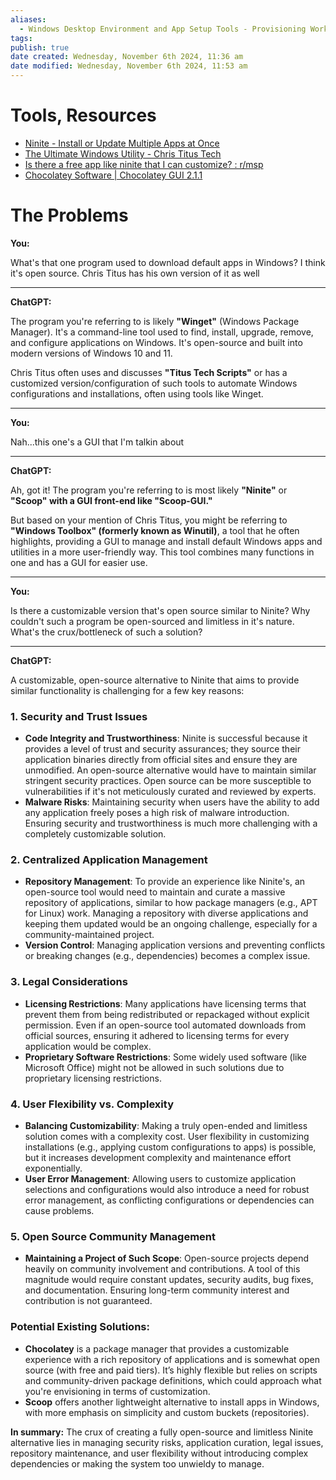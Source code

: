 ```yaml
---
aliases:
  - Windows Desktop Environment and App Setup Tools - Provisioning Workstations
tags: 
publish: true
date created: Wednesday, November 6th 2024, 11:36 am
date modified: Wednesday, November 6th 2024, 11:53 am
---
```


# Tools, Resources

- [Ninite - Install or Update Multiple Apps at Once](https://ninite.com/)
- [The Ultimate Windows Utility - Chris Titus Tech](https://christitus.com/windows-tool/)
- [Is there a free app like ninite that I can customize? : r/msp](https://www.reddit.com/r/msp/comments/tc7ruz/is_there_a_free_app_like_ninite_that_i_can/?rdt=37358)
- [Chocolatey Software | Chocolatey GUI 2.1.1](https://community.chocolatey.org/packages/chocolateygui) 

# The Problems

**You:**

What's that one program used to download default apps in Windows?
I think it's open source.   Chris Titus has his own version of it as well


* * *

**ChatGPT:**

The program you're referring to is likely **"Winget"** (Windows Package Manager). It's a command-line tool used to find, install, upgrade, remove, and configure applications on Windows. It's open-source and built into modern versions of Windows 10 and 11.

Chris Titus often uses and discusses **"Titus Tech Scripts"** or has a customized version/configuration of such tools to automate Windows configurations and installations, often using tools like Winget.

* * *

**You:**

Nah...this one's a GUI that I'm talkin about


* * *

**ChatGPT:**

Ah, got it! The program you're referring to is most likely **"Ninite"** or **"Scoop" with a GUI front-end like "Scoop-GUI."**

But based on your mention of Chris Titus, you might be referring to **"Windows Toolbox" (formerly known as Winutil)**, a tool that he often highlights, providing a GUI to manage and install default Windows apps and utilities in a more user-friendly way. This tool combines many functions in one and has a GUI for easier use.

* * *

**You:**

Is there a customizable version that's open source similar to Ninite?  Why couldn't such a program be open-sourced and limitless in it's nature.  What's the crux/bottleneck of such a solution?




* * *

**ChatGPT:**

A customizable, open-source alternative to Ninite that aims to provide similar functionality is challenging for a few key reasons:

### 1. **Security and Trust Issues**

- **Code Integrity and Trustworthiness**: Ninite is successful because it provides a level of trust and security assurances; they source their application binaries directly from official sites and ensure they are unmodified. An open-source alternative would have to maintain similar stringent security practices. Open source can be more susceptible to vulnerabilities if it's not meticulously curated and reviewed by experts.
- **Malware Risks**: Maintaining security when users have the ability to add any application freely poses a high risk of malware introduction. Ensuring security and trustworthiness is much more challenging with a completely customizable solution.

### 2. **Centralized Application Management**

- **Repository Management**: To provide an experience like Ninite's, an open-source tool would need to maintain and curate a massive repository of applications, similar to how package managers (e.g., APT for Linux) work. Managing a repository with diverse applications and keeping them updated would be an ongoing challenge, especially for a community-maintained project.
- **Version Control**: Managing application versions and preventing conflicts or breaking changes (e.g., dependencies) becomes a complex issue.

### 3. **Legal Considerations**

- **Licensing Restrictions**: Many applications have licensing terms that prevent them from being redistributed or repackaged without explicit permission. Even if an open-source tool automated downloads from official sources, ensuring it adhered to licensing terms for every application would be complex.
- **Proprietary Software Restrictions**: Some widely used software (like Microsoft Office) might not be allowed in such solutions due to proprietary licensing restrictions.

### 4. **User Flexibility vs. Complexity**

- **Balancing Customizability**: Making a truly open-ended and limitless solution comes with a complexity cost. User flexibility in customizing installations (e.g., applying custom configurations to apps) is possible, but it increases development complexity and maintenance effort exponentially.
- **User Error Management**: Allowing users to customize application selections and configurations would also introduce a need for robust error management, as conflicting configurations or dependencies can cause problems.

### 5. **Open Source Community Management**

- **Maintaining a Project of Such Scope**: Open-source projects depend heavily on community involvement and contributions. A tool of this magnitude would require constant updates, security audits, bug fixes, and documentation. Ensuring long-term community interest and contribution is not guaranteed.

### Potential Existing Solutions:

- **Chocolatey** is a package manager that provides a customizable experience with a rich repository of applications and is somewhat open source (with free and paid tiers). It’s highly flexible but relies on scripts and community-driven package definitions, which could approach what you're envisioning in terms of customization.
- **Scoop** offers another lightweight alternative to install apps in Windows, with more emphasis on simplicity and custom buckets (repositories).

**In summary:** The crux of creating a fully open-source and limitless Ninite alternative lies in managing security risks, application curation, legal issues, repository maintenance, and user flexibility without introducing complex dependencies or making the system too unwieldy to manage.